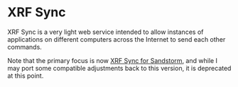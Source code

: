 # XRF Sync

XRF Sync is a very light web service intended to allow instances of applications on different computers across the Internet to send each other commands.

Note that the primary focus is now [XRF Sync for Sandstorm](https://github.com/ocdtrekkie/xrf_sync_sandstorm), and while I may port some compatible adjustments back to this version, it is deprecated at this point.
